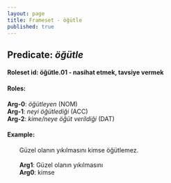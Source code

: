 ```yaml
---
layout: page
title: Frameset - öğütle
published: true
---
```

<h2>Predicate: <i>öğütle</i></h2>
<h4>Roleset id: öğütle.01 - nasihat etmek, tavsiye vermek<br>
<h4>Roles:</h4>
<b>Arg-0</b>: <i>öğütleyen</i>  (NOM) <br>
<b>Arg-1</b>: <i>neyi öğütlediği</i>  (ACC) <br>
<b>Arg-2</b>: <i>kime/neye öğüt verildiği</i>  (DAT) <br>
<h4>Example:</h4>
&emsp;&emsp;Güzel olanın yıkılmasını kimse öğütlemez.<br><br>
&emsp;&emsp;<b>Arg1</b>:  Güzel olanın yıkılmasını<br>
&emsp;&emsp;<b>Arg0</b>:  kimse<br>

